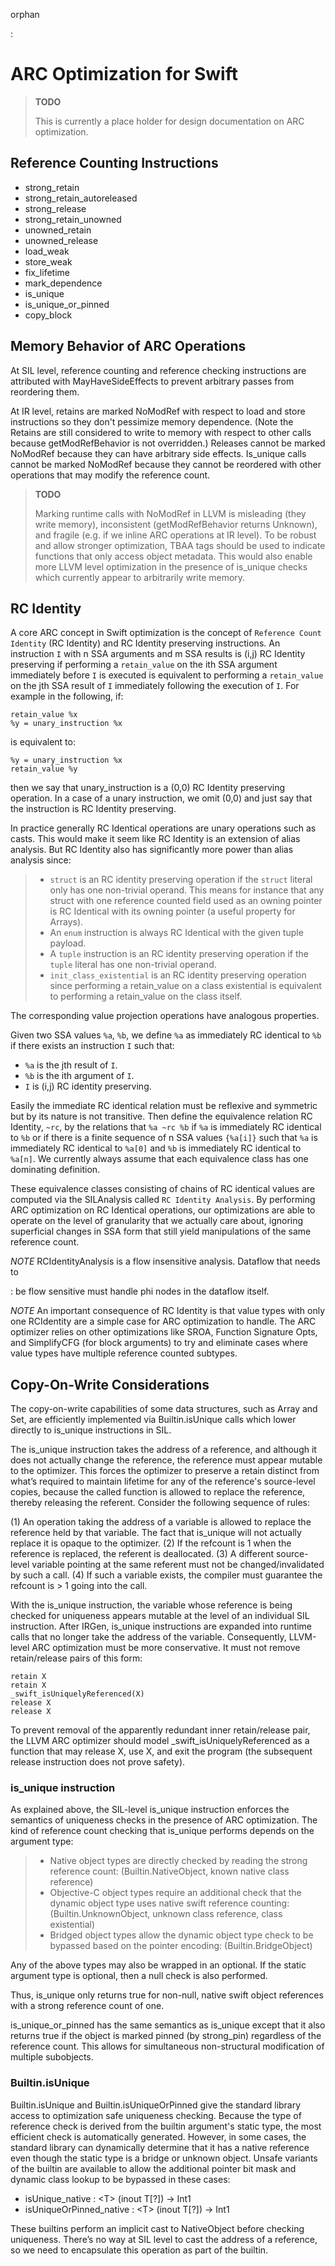 orphan

:   

ARC Optimization for Swift
==========================

> **TODO**
>
> This is currently a place holder for design documentation on ARC
> optimization.

Reference Counting Instructions
-------------------------------

-   strong\_retain
-   strong\_retain\_autoreleased
-   strong\_release
-   strong\_retain\_unowned
-   unowned\_retain
-   unowned\_release
-   load\_weak
-   store\_weak
-   fix\_lifetime
-   mark\_dependence
-   is\_unique
-   is\_unique\_or\_pinned
-   copy\_block

Memory Behavior of ARC Operations
---------------------------------

At SIL level, reference counting and reference checking instructions are
attributed with MayHaveSideEffects to prevent arbitrary passes from
reordering them.

At IR level, retains are marked NoModRef with respect to load and store
instructions so they don't pessimize memory dependence. (Note the
Retains are still considered to write to memory with respect to other
calls because getModRefBehavior is not overridden.) Releases cannot be
marked NoModRef because they can have arbitrary side effects. Is\_unique
calls cannot be marked NoModRef because they cannot be reordered with
other operations that may modify the reference count.

> **TODO**
>
> Marking runtime calls with NoModRef in LLVM is misleading (they write
> memory), inconsistent (getModRefBehavior returns Unknown), and fragile
> (e.g. if we inline ARC operations at IR level). To be robust and allow
> stronger optimization, TBAA tags should be used to indicate functions
> that only access object metadata. This would also enable more LLVM
> level optimization in the presence of is\_unique checks which
> currently appear to arbitrarily write memory.

RC Identity
-----------

A core ARC concept in Swift optimization is the concept of
`Reference Count Identity` (RC Identity) and RC Identity preserving
instructions. An instruction `I` with n SSA arguments and m SSA results
is (i,j) RC Identity preserving if performing a `retain_value` on the
ith SSA argument immediately before `I` is executed is equivalent to
performing a `retain_value` on the jth SSA result of `I` immediately
following the execution of `I`. For example in the following, if:

    retain_value %x
    %y = unary_instruction %x

is equivalent to:

    %y = unary_instruction %x
    retain_value %y

then we say that unary\_instruction is a (0,0) RC Identity preserving
operation. In a case of a unary instruction, we omit (0,0) and just say
that the instruction is RC Identity preserving.

In practice generally RC Identical operations are unary operations such
as casts. This would make it seem like RC Identity is an extension of
alias analysis. But RC Identity also has significantly more power than
alias analysis since:

> -   `struct` is an RC identity preserving operation if the `struct`
>     literal only has one non-trivial operand. This means for instance
>     that any struct with one reference counted field used as an owning
>     pointer is RC Identical with its owning pointer (a useful property
>     for Arrays).
> -   An `enum` instruction is always RC Identical with the given
>     tuple payload.
> -   A `tuple` instruction is an RC identity preserving operation if
>     the `tuple` literal has one non-trivial operand.
> -   `init_class_existential` is an RC identity preserving operation
>     since performing a retain\_value on a class existential is
>     equivalent to performing a retain\_value on the class itself.

The corresponding value projection operations have analogous properties.

Given two SSA values `%a`, `%b`, we define `%a` as immediately RC
identical to `%b` if there exists an instruction `I` such that:

-   `%a` is the jth result of `I`.
-   `%b` is the ith argument of `I`.
-   `I` is (i,j) RC identity preserving.

Easily the immediate RC identical relation must be reflexive and
symmetric but by its nature is not transitive. Then define the
equivalence relation RC Identity, `~rc`, by the relations that
`%a ~rc %b` if `%a` is immediately RC identical to `%b` or if there is a
finite sequence of n SSA values `{%a[i]}` such that `%a` is immediately
RC identical to `%a[0]` and `%b` is immediately RC identical to `%a[n]`.
We currently always assume that each equivalence class has one
dominating definition.

These equivalence classes consisting of chains of RC identical values
are computed via the SILAnalysis called `RC Identity Analysis`. By
performing ARC optimization on RC Identical operations, our
optimizations are able to operate on the level of granularity that we
actually care about, ignoring superficial changes in SSA form that still
yield manipulations of the same reference count.

*NOTE* RCIdentityAnalysis is a flow insensitive analysis. Dataflow that needs to

:   be flow sensitive must handle phi nodes in the dataflow itself.

*NOTE* An important consequence of RC Identity is that value types with
only one RCIdentity are a simple case for ARC optimization to handle.
The ARC optimizer relies on other optimizations like SROA, Function
Signature Opts, and SimplifyCFG (for block arguments) to try and
eliminate cases where value types have multiple reference counted
subtypes.

Copy-On-Write Considerations
----------------------------

The copy-on-write capabilities of some data structures, such as Array
and Set, are efficiently implemented via Builtin.isUnique calls which
lower directly to is\_unique instructions in SIL.

The is\_unique instruction takes the address of a reference, and
although it does not actually change the reference, the reference must
appear mutable to the optimizer. This forces the optimizer to preserve a
retain distinct from what’s required to maintain lifetime for any of the
reference's source-level copies, because the called function is allowed
to replace the reference, thereby releasing the referent. Consider the
following sequence of rules:

(1) An operation taking the address of a variable is allowed to replace
    the reference held by that variable. The fact that is\_unique will
    not actually replace it is opaque to the optimizer.
(2) If the refcount is 1 when the reference is replaced, the referent
    is deallocated.
(3) A different source-level variable pointing at the same referent must
    not be changed/invalidated by such a call.
(4) If such a variable exists, the compiler must guarantee the refcount
    is &gt; 1 going into the call.

With the is\_unique instruction, the variable whose reference is being
checked for uniqueness appears mutable at the level of an individual SIL
instruction. After IRGen, is\_unique instructions are expanded into
runtime calls that no longer take the address of the variable.
Consequently, LLVM-level ARC optimization must be more conservative. It
must not remove retain/release pairs of this form:

    retain X
    retain X
    _swift_isUniquelyReferenced(X)
    release X
    release X

To prevent removal of the apparently redundant inner retain/release
pair, the LLVM ARC optimizer should model \_swift\_isUniquelyReferenced
as a function that may release X, use X, and exit the program (the
subsequent release instruction does not prove safety).

### is\_unique instruction

As explained above, the SIL-level is\_unique instruction enforces the
semantics of uniqueness checks in the presence of ARC optimization. The
kind of reference count checking that is\_unique performs depends on the
argument type:

> -   Native object types are directly checked by reading the strong
>     reference count: (Builtin.NativeObject, known native
>     class reference)
> -   Objective-C object types require an additional check that the
>     dynamic object type uses native swift reference counting:
>     (Builtin.UnknownObject, unknown class reference,
>     class existential)
> -   Bridged object types allow the dynamic object type check to be
>     bypassed based on the pointer encoding: (Builtin.BridgeObject)

Any of the above types may also be wrapped in an optional. If the static
argument type is optional, then a null check is also performed.

Thus, is\_unique only returns true for non-null, native swift object
references with a strong reference count of one.

is\_unique\_or\_pinned has the same semantics as is\_unique except that
it also returns true if the object is marked pinned (by strong\_pin)
regardless of the reference count. This allows for simultaneous
non-structural modification of multiple subobjects.

### Builtin.isUnique

Builtin.isUnique and Builtin.isUniqueOrPinned give the standard library
access to optimization safe uniqueness checking. Because the type of
reference check is derived from the builtin argument's static type, the
most efficient check is automatically generated. However, in some cases,
the standard library can dynamically determine that it has a native
reference even though the static type is a bridge or unknown object.
Unsafe variants of the builtin are available to allow the additional
pointer bit mask and dynamic class lookup to be bypassed in these cases:

-   isUnique\_native : &lt;T&gt; (inout T\[?\]) -&gt; Int1
-   isUniqueOrPinned\_native : &lt;T&gt; (inout T\[?\]) -&gt; Int1

These builtins perform an implicit cast to NativeObject before checking
uniqueness. There’s no way at SIL level to cast the address of a
reference, so we need to encapsulate this operation as part of the
builtin.
